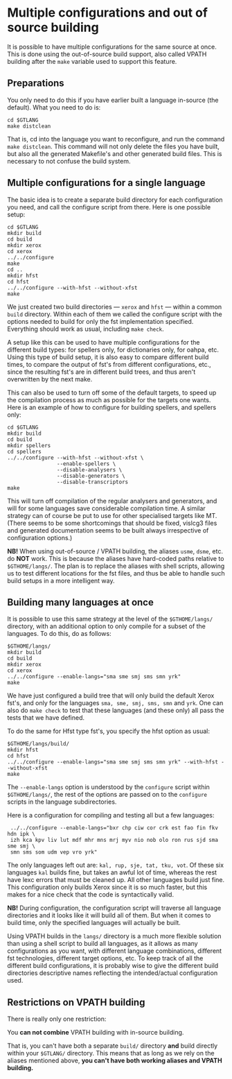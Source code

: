 # Multiple configurations and out of source building

It is possible to have multiple configurations for the same source at once. This
is done using the out-of-source build support, also called VPATH building after
the `make` variable used to support this feature.

## Preparations

You only need to do this if you have earlier built a language in-source (the default). What you need to do is:

```
cd $GTLANG
make distclean
```

That is, cd into the language you want to reconfigure, and run the command `make distclean`. This command will not only delete the files you have built,
but also all the generated Makefile's and other generated build files. This is
necessary to not confuse the build system.

## Multiple configurations for a single language

The basic idea is to create a separate build directory for each configuration
you need, and call the configure script from there. Here is one possible setup:

```
cd $GTLANG
mkdir build
cd build
mkdir xerox
cd xerox
../../configure
make
cd ..
mkdir hfst
cd hfst
../../configure --with-hfst --without-xfst
make
```

We just created two build directories — `xerox` and `hfst` — within a common
`build` directory. Within each of them we called the configure script with the
options needed to build for only the fst implementation specified.
Everything should work as usual, including `make check`.

A setup like this can be used to have multiple configurations for the different
build types: for spellers only, for dictionaries only, for oahpa, etc. Using
this type of build setup, it is also easy to compare different build times,
to compare the output of fst's from different configurations, etc., since the
resulting fst's are in different build trees, and thus aren't overwritten by
the next make.

This can also be used to turn off some of the default targets, to speed up the
compilation process as much as possible for the targets one wants. Here is an
example of how to configure for building spellers, and spellers only:

```
cd $GTLANG
mkdir build
cd build
mkdir spellers
cd spellers
../../configure --with-hfst --without-xfst \
                --enable-spellers \
                --disable-analysers \
                --disable-generators \
                --disable-transcriptors
make
```

This will turn off compilation of the regular analysers and generators, and will
for some languages save considerable compilation time. A similar strategy can
of course be put to use for other specialised targets like MT.
(There seems to be some shortcomings that should be fixed, vislcg3 files and
generated documentation seems to be built always irrespective of configuration
options.)

**NB!** When using out-of-source / VPATH building, the aliases `usme`,
`dsme`, etc. do **NOT** work. This is because the aliases have hard-coded
paths relative to `$GTHOME/langs/`. The plan is to replace the aliases with
shell scripts, allowing us to test different locations for the fst files, and
thus be able to handle such build setups in a more intelligent way.

## Building many languages at once

It is possible to use this same strategy at the level of the `$GTHOME/langs/`
directory, with an additional option to only compile for a subset of the
languages. To do this, do as follows:

```
$GTHOME/langs/
mkdir build
cd build
mkdir xerox
cd xerox
../../configure --enable-langs="sma sme smj sms smn yrk"
make
```

We have just configured a build tree that will only build the default Xerox
fst's, and only for the languages `sma, sme, smj, sms, smn` and `yrk`. One
can also do `make check` to test that these languages (and these only) all
pass the tests that we have defined.

To do the same for Hfst type fst's, you specify the hfst option as usual:

```
$GTHOME/langs/build/
mkdir hfst
cd hfst
../../configure --enable-langs="sma sme smj sms smn yrk" --with-hfst --without-xfst
make
```

The `--enable-langs` option is understood by the `configure` script within
`$GTHOME/langs/`, the rest of the options are passed on to the `configure`
scripts in the language subdirectories.

Here is a configuration for compiling and testing all but a few languages:

```
 ../../configure --enable-langs="bxr chp ciw cor crk est fao fin fkv hdn ipk \
 izh kca kpv liv lut mdf mhr mns mrj myv nio nob olo ron rus sjd sma sme smj \
 smn sms som udm vep vro yrk"
```

The only languages left out are: `kal, rup, sje, tat, tku, vot`. Of these six
languages `kal` builds fine, but takes an awful lot of time, whereas the rest
have lexc errors that must be cleaned up. All other languages build just fine.
This configuration only builds Xerox since it is so much faster, but this makes
for a nice check that the code is syntactically valid.

**NB!** During configuration, the configuration script will traverse all
language directories and it looks like it will build all of them. But when it
comes to build time, only the specified languages will actually be built.

Using VPATH builds in the `langs/` directory is a much more flexible solution
than using a shell script to build all languages, as it allows as many
configurations as you want, with different language combinations, different fst
technologies, different target options, etc. To keep track of all the different
build configurations, it is probably wise to give the different build
directories descriptive names reflecting the intended/actual configuration used.

## Restrictions on VPATH building

There is really only one restriction:

You **can not combine** VPATH building with in-source building.

That is, you can't have both a separate `build/` directory **and** build
directly within your `$GTLANG/` directory. This means that as long as we rely
on the aliases mentioned above,
**you can't have both working aliases and VPATH building.**
